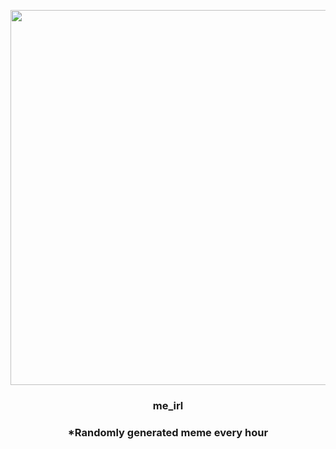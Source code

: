 <p align="center">
        <img src="https://i.redd.it/onlgzy1nk6891.jpg" width="600" height="600">
        </p>
        <h3 align="center">me_irl</h3>
        <h3 align="center">*Randomly generated meme every hour</h3>
    